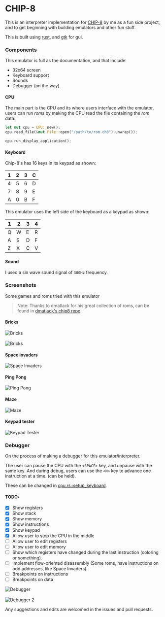 # CHIP-8

This is an interpreter implementation for [CHIP-8][chip8-wiki] by me as a fun side project, and to get beginning with building emulators and other fun stuff.

This is built using [rust][rust-site], and [gtk][gtk-site] for gui.

### Components
This emulator is full as the documentation, and that include:
- 32x64 screen
- Keyboard support
- Sounds
- Debugger (on the way).

#### CPU

The main part is the CPU and its where users interface with the emulator,
users can run *roms* by making the CPU read the file containing the
*rom* data:

``` rust
let mut cpu = CPU::new();
cpu.read_file(&mut File::open("/path/to/rom.ch8").unwrap());

cpu.run_display_application();
```

#### Keyboard
Chip-8's has 16 keys in its keypad as shown:


| 1 | 2 | 3 | C |
|---|---|---|---|
| 4 | 5 | 6 | D |
| 7 | 8 | 9 | E |
| A | 0 | B | F |

This emulator uses the left side of the keyboard as a keypad as shown:

| 1 | 2 | 3 | 4 |
|---|---|---|---|
| Q | W | E | R |
| A | S | D | F |
| Z | X | C | V |

#### Sound
I used a sin wave sound signal of `300Hz` frequency. 

### Screenshots
Some games and roms tried with this emulator

> Note: Thanks to dmatlack for his great collection of roms, can be found in [dmatlack's chip8 repo][dmatlack's chip8 repo]

#### Bricks
![Bricks](./screenshots/bricks.png)
<br>
<br>
![Bricks](./screenshots/bricks2.png)

#### Space Invaders
![Space Invaders](screenshots/space_invaders.png)

#### Ping Pong
![Ping Pong](screenshots/ping_pong.png)

#### Maze
![Maze](screenshots/maze.png)

#### Keypad tester
![Keypad Tester](screenshots/keypad.png)

### Debugger
On the process of making a debugger for this emulator/interpreter.

The user can pause the CPU with the `<SPACE>` key, and unpause with the same key.
And during debug, users can use the `<N>` key to advance one instruction at a time. (can be held).

These can be changed in [cpu.rs::setup_keyboard](src/system/cpu.rs).

#### TODO:
- [x] Show registers
- [x] Show stack
- [x] Show memory
- [x] Show instructions
- [x] Show keypad
- [x] Allow user to stop the CPU in the middle
- [ ] Allow user to edit registers
- [ ] Allow user to edit memory
- [ ] Show which registers have changed during the last
  instruction (coloring or something).
- [ ] Implement flow-oriented disassembly (Some roms, have instructions on odd addresses, like Space Invaders).
- [ ] Breakpoints on instructions
- [ ] Breakpoints on data

![Debugger](screenshots/debugger.png)
<br>
<br>
![Debugger 2](screenshots/debugger2.png)


Any suggestions and edits are welcomed in the issues and pull requests.

[chip8-wiki]: https://en.wikipedia.org/wiki/CHIP-8
[rust-site]: https://www.rust-lang.org/
[gtk-site]: https://www.gtk.org/
[dmatlack's chip8 repo]: https://github.com/dmatlack/chip8

